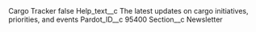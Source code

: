 <?xml version="1.0" encoding="UTF-8"?>
<CustomMetadata xmlns="http://soap.sforce.com/2006/04/metadata" xmlns:xsi="http://www.w3.org/2001/XMLSchema-instance" xmlns:xsd="http://www.w3.org/2001/XMLSchema">
    <label>Cargo Tracker</label>
    <protected>false</protected>
    <values>
        <field>Help_text__c</field>
        <value xsi:type="xsd:string">The latest updates on cargo initiatives, priorities, and events</value>
    </values>
    <values>
        <field>Pardot_ID__c</field>
        <value xsi:type="xsd:string">95400</value>
    </values>
    <values>
        <field>Section__c</field>
        <value xsi:type="xsd:string">Newsletter</value>
    </values>
</CustomMetadata>
